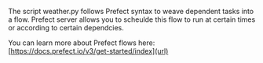 The script weather.py follows Prefect syntax to weave dependent tasks into a flow. Prefect server allows you to scheulde this flow to run at certain times or according to certain dependcies. 

You can learn more about Prefect flows here: [https://docs.prefect.io/v3/get-started/index](url)
